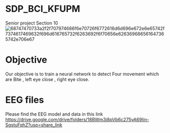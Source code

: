 # SDP_BCI_KFUPM
Senior project Section 10   
![68747470733a2f2f707974686f6e70726f6772616d6d696e672e6e65742f7374617469632f696d616765732f6263692f6f70656e626369686561647365742e706e67](https://user-images.githubusercontent.com/121315254/209398491-65a25d0a-8f55-457d-bbf7-b07624ff6ccd.png)
# Objective 
Our objective is to train a neural network to detect Four movement which are Bite , left eye close , right eye close.

# EEG files
Please find the EEG model and data in this link
https://drive.google.com/drive/folders/18BWm3j8pVb6c275yA69Iin-SgstuFqhZ?usp=share_link

